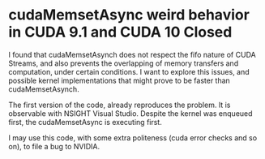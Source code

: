 # cudaMemsetAsync weird behavior in CUDA 9.1 and CUDA 10 Closed
I found that cudaMemsetAsynch does not respect the fifo nature of CUDA Streams, and also prevents the overlapping of memory transfers and computation, under certain conditions. I want to explore this issues, and possible kernel implementations that might prove to be faster than cudaMemsetAsynch.

The first version of the code, already reproduces the problem. It is observable with NSIGHT Visual Studio. Despite the kernel was enqueued first, the cudaMemsetAsync is executing first.

I may use this code, with some extra politeness (cuda error checks and so on), to file a bug to NVIDIA.
